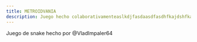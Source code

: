 ```yaml
---
title: METROIDVANIA
description: Juego hecho colaborativamenteaslkdjfasdaasdfasdhfkajdshfkasjdhfkajsdhf ajd fkas dhfkja dhkfja sdhkfa ksdj fhakdsfkajds hfkasd
---
```


Juego de snake hecho por @VladImpaler64
